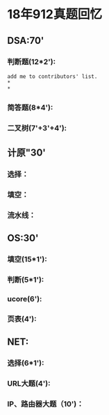 # 18年912真题回忆
## DSA:70'  
### 判断题(12*2'):  
	add me to contributors' list.
	* 
	*  

### 简答题(8*4'):  

### 二叉树(7'+3'+4'):  

## 计原"30'  

### 选择：  

### 填空：  


### 流水线：   

## OS:30'

### 填空(15*1'):  

### 判断(5*1'):  

### ucore(6'):  

### 页表(4'):  

## NET:  

### 选择(6*1'):  

### URL大题(4'):  

### IP、路由器大题（10')：  

